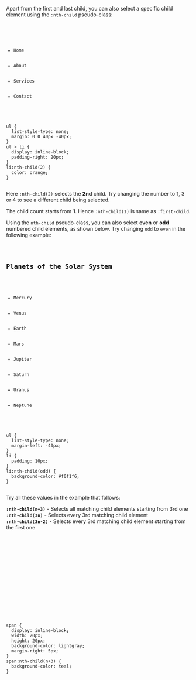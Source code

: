 Apart from the first and last child,
you can also select a specific child
element using the `:nth-child` pseudo-class:

<Editor lang="css">
<code>
<panel lang="html">
<ul>
  <li>Home</li>
  <li>About</li>
  <li>Services</li>
  <li>Contact</li>
</ul>
</panel>
<panel lang="css">
ul {
  list-style-type: none;
  margin: 0 0 40px -40px;
}
ul > li {
  display: inline-block;
  padding-right: 20px;
}
li:nth-child(2) {
  color: orange;
}
</panel>
</code>
</Editor>

Here `:nth-child(2)`
selects the **2nd** child.
Try changing the number to 1, 3 or 4
to see a different child being selected.

The child count starts
from **1**. Hence `:nth-child(1)` is
same as `:first-child`.

Using the `nth-child`
pseudo-class, you can also select
**even** or **odd** numbered child
elements, as shown below.
Try changing `odd` to `even` in
the following example:

<Editor lang="css">
<code>
<panel lang="html">
<h2>Planets of the Solar System</h2>
<ul>
  <li>Mercury</li>
  <li>Venus</li>
  <li>Earth</li>
  <li>Mars</li>
  <li>Jupiter</li>
  <li>Saturn</li>
  <li>Uranus</li>
  <li>Neptune</li>
</ul>
</panel>
<panel lang="css">
ul {
  list-style-type: none;
  margin-left: -40px;
}
li {
  padding: 10px;
}
li:nth-child(odd) {
  background-color: #f0f1f6;
}
</panel>
</code>
</Editor>

Try all these values in the
example that follows:

**`:nth-child(n+3)`** - Selects all matching child elements starting from 3rd one<br>
**`:nth-child(3n)`** - Selects every 3rd matching child element<br>
**`:nth-child(3n-2)`** - Selects every 3rd matching child element starting from the first one


<Editor lang="css">
<code>
<panel lang="html">
<div>
  <span></span>
  <span></span>
  <span></span>
  <span></span>
  <span></span>
  <span></span>
  <span></span>
  <span></span>
  <span></span>
  <span></span>
  <span></span>
</div>
</panel>
<panel lang="css">
span {
  display: inline-block;
  width: 20px;
  height: 20px;
  background-color: lightgray;
  margin-right: 5px;
}
span:nth-child(n+3) {
  background-color: teal;
}
</panel>
</code>
</Editor>